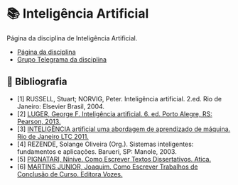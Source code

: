 # :books: Inteligência Artificial

Página da disciplina de Inteligência Artificial. 

- [Página da disciplina](https://chaua.github.io/inteligencia-artificial/)
- [Grupo Telegrama da disciplina](https://t.me/joinchat/CFsBrg8lFRUO0qHttkFJEw)

## :orange_book: Bibliografia

- [1] RUSSELL, Stuart; NORVIG, Peter. Inteligência artificial. 2.ed. Rio de Janeiro: Elsevier Brasil, 2004. 
- [2] [LUGER, George F. Inteligência artificial. 6. ed. Porto Alegre, RS: Pearson, 2013.](http://utp.bv3.digitalpages.com.br/users/publications/9788581435503)
- [3] [INTELIGÊNCIA artificial uma abordagem de aprendizado de máquina. Rio de Janeiro LTC 2011.](https://integrada.minhabiblioteca.com.br/#/books/978-85-216-2146-1)
- [4] REZENDE, Solange Oliveira (Org.). Sistemas inteligentes: fundamentos e aplicações. Barueri, SP: Manole, 2003.
- [5] [PIGNATARI, Nínive. Como Escrever Textos Dissertativos. Atica.](http://utp.bv3.digitalpages.com.br/users/publications/9788508129553/pages/1)
- [6] [MARTINS JUNIOR, Joaquim. Como Escrever Trabalhos de Conclusão de Curso. Editora Vozes.](http://utp.bv3.digitalpages.com.br/users/publications/9788532636034/pages/1)

